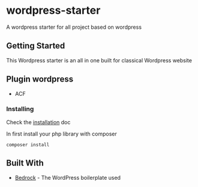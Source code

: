 # wordpress-starter

A wordpress starter for all project based on wordpress

## Getting Started

This Wordpress starter is an all in one built for classical Wordpress website

## Plugin wordpress

* ACF

### Installing

Check the [installation](https://github.com/CarinaChenot/wp_ghibli/blob/add-docs/docs/installation.md) doc

In first install your php library with composer

```
composer install
```


## Built With

* [Bedrock](https://github.com/roots/bedrock) - The WordPress boilerplate used
